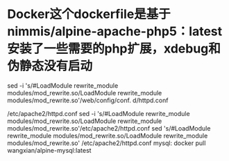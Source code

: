 # Docker这个dockerfile是基于nimmis/alpine-apache-php5：latest 安装了一些需要的php扩展，xdebug和伪静态没有启动

sed -i 's/#LoadModule rewrite_module modules/mod_rewrite.so/LoadModule rewrite_module modules/mod_rewrite.so'/web/config/conf.
d/httpd.conf

/etc/apache2/httpd.conf
sed -i 's/\#LoadModule rewrite_module modules/mod_rewrite.so/LoadModule rewrite_module modules/mod_rewrite.so'/etc/apache2/httpd.conf
sed  's/#LoadModule rewrite_module modules/mod_rewrite.so/LoadModule rewrite_module modules/mod_rewrite.so' /etc/apache2/httpd.conf
mysql: docker pull wangxian/alpine-mysql:latest  